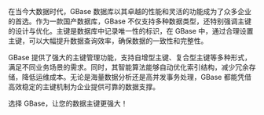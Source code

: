 在当今大数据时代，GBase 数据库以其卓越的性能和灵活的功能成为了众多企业的首选。作为一款国产数据库，GBase 不仅支持多种数据类型，还特别强调主键的设计与优化。主键是数据库中记录唯一性的标识，在 GBase 中，通过合理设置主键，可以大幅提升数据查询效率，确保数据的一致性和完整性。

GBase 提供了强大的主键管理功能，支持自增型主键、复合型主键等多种形式，满足不同业务场景的需求。同时，其智能算法能够自动优化索引结构，减少冗余存储，降低运维成本。无论是海量数据分析还是高并发事务处理，GBase 都能凭借高效稳定的主键机制为企业提供可靠的数据支撑。

选择 GBase，让您的数据主键更强大！